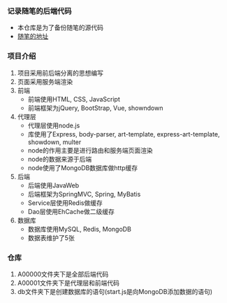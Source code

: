 ### 记录随笔的后端代码
* 本仓库是为了备份随笔的源代码
* [随笔的地址](http://www.a00000.xyz)

### 项目介绍
1. 项目采用前后端分离的思想编写
2. 页面采用服务端渲染
3. 前端
    * 前端使用HTML, CSS, JavaScript
    * 前端框架为jQuery, BootStrap, Vue, showndown
4. 代理层
    * 代理层使用node.js
    * 库使用了Express, body-parser, art-template, express-art-template, showdown, multer
    * node的作用主要是进行路由和服务端页面渲染
    * node的数据来源于后端
    * node使用了MongoDB数据库做http缓存
5. 后端
    * 后端使用JavaWeb
    * 后端框架为SpringMVC, Spring, MyBatis
    * Service层使用Redis做缓存
    * Dao层使用EhCache做二级缓存
6. 数据库
    * 数据库使用MySQL, Redis, MongoDB
    * 数据表维护了5张

### 仓库
1. A00000文件夹下是全部后端代码
2. A00001文件夹下是代理层和前端代码
3. db文件夹下是创建数据库的语句(start.js是向MongoDB添加数据的语句)
